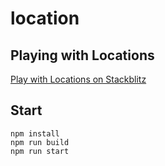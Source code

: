 # location
## Playing with Locations

[Play with Locations on Stackblitz](https://stackblitz.com/edit/github-s68byw)

## Start

```shell
npm install
npm run build
npm run start
```
